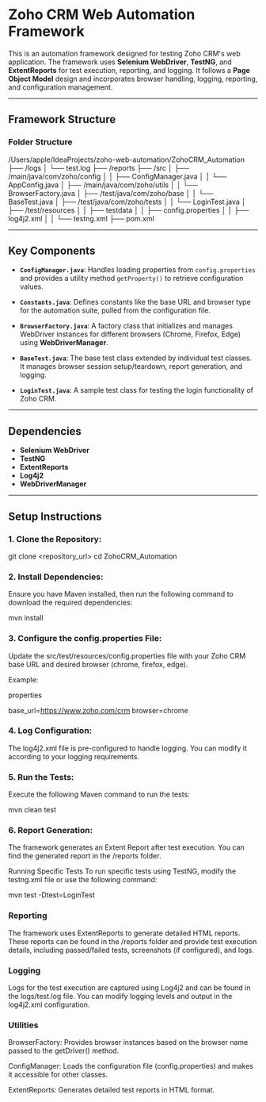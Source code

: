 # Zoho CRM Web Automation Framework

This is an automation framework designed for testing Zoho CRM's web application. The framework uses **Selenium WebDriver**, **TestNG**, and **ExtentReports** for test execution, reporting, and logging. It follows a **Page Object Model** design and incorporates browser handling, logging, reporting, and configuration management.

---

## Framework Structure

### Folder Structure

/Users/apple/IdeaProjects/zoho-web-automation/ZohoCRM_Automation
├── /logs
│   └── test.log
├── /reports
├── /src
│   ├── /main/java/com/zoho/config
│   │   ├── ConfigManager.java
│   │   └── AppConfig.java
│   ├── /main/java/com/zoho/utils
│   │   └── BrowserFactory.java
│   ├── /test/java/com/zoho/base
│   │   └── BaseTest.java
│   ├── /test/java/com/zoho/tests
│   │   └── LoginTest.java
│   ├── /test/resources
│   │   ├── testdata
│   │   ├── config.properties
│   │   ├── log4j2.xml
│   │   └── testng.xml
├── pom.xml


---

## Key Components

- **`ConfigManager.java`**: Handles loading properties from `config.properties` and provides a utility method `getProperty()` to retrieve configuration values.

- **`Constants.java`**: Defines constants like the base URL and browser type for the automation suite, pulled from the configuration file.

- **`BrowserFactory.java`**: A factory class that initializes and manages WebDriver instances for different browsers (Chrome, Firefox, Edge) using **WebDriverManager**.

- **`BaseTest.java`**: The base test class extended by individual test classes. It manages browser session setup/teardown, report generation, and logging.

- **`LoginTest.java`**: A sample test class for testing the login functionality of Zoho CRM.

---

## Dependencies

- **Selenium WebDriver**
- **TestNG**
- **ExtentReports**
- **Log4j2**
- **WebDriverManager**

---

## Setup Instructions

### 1. Clone the Repository:


git clone <repository_url>
cd ZohoCRM_Automation
### 2. Install Dependencies:
Ensure you have Maven installed, then run the following command to download the required dependencies:

mvn install
### 3. Configure the config.properties File:
Update the src/test/resources/config.properties file with your Zoho CRM base URL and desired browser (chrome, firefox, edge).

Example:

properties

base_url=https://www.zoho.com/crm
browser=chrome
### 4. Log Configuration:
The log4j2.xml file is pre-configured to handle logging. You can modify it according to your logging requirements.

### 5. Run the Tests:
Execute the following Maven command to run the tests:


mvn clean test
### 6. Report Generation:
The framework generates an Extent Report after test execution. You can find the generated report in the /reports folder.

Running Specific Tests
To run specific tests using TestNG, modify the testng.xml file or use the following command:


mvn test -Dtest=LoginTest

### Reporting
The framework uses ExtentReports to generate detailed HTML reports. These reports can be found in the /reports folder and provide test execution details, including passed/failed tests, screenshots (if configured), and logs.

### Logging
Logs for the test execution are captured using Log4j2 and can be found in the logs/test.log file. You can modify logging levels and output in the log4j2.xml configuration.

### Utilities
BrowserFactory: Provides browser instances based on the browser name passed to the getDriver() method.

ConfigManager: Loads the configuration file (config.properties) and makes it accessible for other classes.

ExtentReports: Generates detailed test reports in HTML format.


